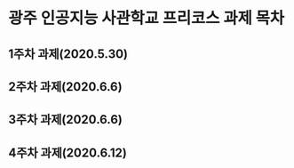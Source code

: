 # 광주 인공지능 사관학교 프리코스 과제 목차

## 1주차 과제(2020.5.30)
## 2주차 과제(2020.6.6)
## 3주차 과제(2020.6.6)
## 4주차 과제(2020.6.12)
